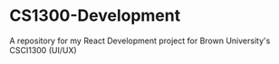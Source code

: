 # CS1300-Development
A repository for my React Development project for Brown University's CSCI1300 (UI/UX)
